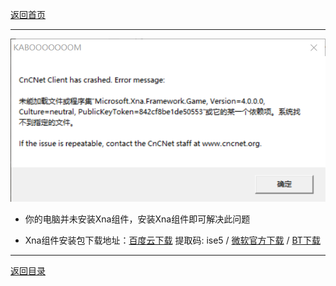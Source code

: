 [返回首页](/index.md)

***

![](/img/XNA1.png)

- 你的电脑并未安装Xna组件，安装Xna组件即可解决此问题

- Xna组件安装包下载地址：[百度云下载](https://pan.baidu.com/s/1VLCpcp31fQpARoj4BMdzNg) 提取码: ise5 / [微软官方下载](https://www.microsoft.com/en-us/download/details.aspx?id=20914) /  [BT下载](magnet:?xt=urn:btih:6FH4YY6ZRHVYMBLVTK4CNOHFADYNFW5C&dn=xnafx40_redist.msi&tr=http%3A%2F%2Ftracker1.itzmx.com%3A8080%2Fannounce&tr=http%3A%2F%2Ftracker2.itzmx.com%3A6961%2Fannounce&tr=http%3A%2F%2Ftracker3.itzmx.com%3A6961%2Fannounce&tr=http%3A%2F%2Ftracker4.itzmx.com%3A2710%2Fannounce&tr=udp%3A%2F%2Ftracker1.itzmx.com%3A8080%2Fannounce&tr=udp%3A%2F%2Ftracker2.itzmx.com%3A6961%2Fannounce&tr=udp%3A%2F%2Ftracker3.itzmx.com%3A6961%2Fannounce&tr=udp%3A%2F%2Ftracker4.itzmx.com%3A2710%2Fannounce&tr=http%3A%2F%2Ftracker.opentrackr.org%3A1337%2Fannounce&tr=udp%3A%2F%2Ftracker.opentrackr.org%3A1337%2Fannounce&tr=wss%3A%2F%2Ftracker.openwebtorrent.com%3A443%2Fannounce&tr=http%3A%2F%2F104.238.198.186%3A8000%2Fannounce&tr=http%3A%2F%2F1337.abcvg.info%3A80%2Fannounce&tr=http%3A%2F%2F185.148.3.231%3A80%2Fannounce&tr=http%3A%2F%2F195.201.31.194%3A80%2Fannounce&tr=http%3A%2F%2F51.79.71.167%3A80%2Fannounce&tr=http%3A%2F%2F51.81.46.170%3A6969%2Fannounce&tr=http%3A%2F%2F54.36.126.137%3A6969%2Fannounce&tr=http%3A%2F%2F54.39.179.91%3A6699%2Fannounce&tr=http%3A%2F%2F60-fps.org%3A80%2Fbt%3A80%2Fannounce.php&tr=http%3A%2F%2F78.30.254.12%3A2710%2Fannounce&tr=http%3A%2F%2F95.107.48.115%3A80%2Fannounce&tr=http%3A%2F%2F%5B2001%3A1b10%3A1000%3A8101%3A0%3A242%3Aac11%3A2%5D%3A6969%2Fannounce&tr=http%3A%2F%2F%5B2001%3A470%3A1%3A189%3A0%3A1%3A2%3A3%5D%3A6969%2Fannounce&tr=http%3A%2F%2F%5B2a04%3Aac00%3A1%3A3dd8%3A%3A1%3A2710%5D%3A2710%2Fannounce&tr=http%3A%2F%2Fall4nothin.net%3A80%2Fannounce.php&tr=http%3A%2F%2Falltorrents.net%3A80%2Fbt%3A80%2Fannounce.php&tr=http%3A%2F%2Fatrack.pow7.com%3A80%2Fannounce&tr=http%3A%2F%2Fbaibako.tv%3A80%2Fannounce&tr=http%3A%2F%2Fbig-boss-tracker.net%3A80%2Fannounce.php&tr=http%3A%2F%2Fbithq.org%3A80%2Fannounce.php&tr=http%3A%2F%2Fbt.3dmgame.com%3A2710%2Fannounce&tr=http%3A%2F%2Fbt.ali213.net%3A8080%2Fannounce&tr=http%3A%2F%2Fbt.edwardk.info%3A4040%2Fannounce&tr=http%3A%2F%2Fbt.okmp3.ru%3A2710%2Fannounce&tr=http%3A%2F%2Fbt.unionpeer.org%3A777%2Fannounce&tr=http%3A%2F%2Fbt.zlofenix.org%3A81%2Fannounce&tr=http%3A%2F%2Fbttracker.debian.org%3A6969%2Fannounce&tr=http%3A%2F%2Fbtx.anifilm.tv%3A80%2Fannounce.php&tr=http%3A%2F%2Fconcen.org%3A6969%2Fannounce&tr=http%3A%2F%2Fdata-bg.net%3A80%2Fannounce.php&tr=http%3A%2F%2Fdatascene.net%3A80%2Fannounce.php&tr=http%3A%2F%2Fexplodie.org%3A6969%2Fannounce&tr=http%3A%2F%2Fh4.trakx.nibba.trade%3A80%2Fannounce&tr=http%3A%2F%2Firrenhaus.dyndns.dk%3A80%2Fannounce.php&tr=http%3A%2F%2Fkinorun.com%3A80%2Fannounce.php&tr=http%3A%2F%2Fmasters-tb.com%3A80%2Fannounce.php&tr=http%3A%2F%2Fmediaclub.tv%3A80%2Fannounce.php&tr=http%3A%2F%2Fmixfiend.com%3A6969%2Fannounce&tr=http%3A%2F%2Fmusic-torrent.net%3A2710%2Fannounce&tr=http%3A%2F%2Fmvgroup.org%3A2710%2Fannounce&tr=http%3A%2F%2Fns3107607.ip-54-36-126.eu%3A6969%2Fannounce&tr=http%3A%2F%2Fns349743.ip-91-121-106.eu%3A80%2Fannounce&tr=http%3A%2F%2Fnyaa.tracker.wf%3A7777%2Fannounce&tr=http%3A%2F%2Fopen.acgnxtracker.com%3A80%2Fannounce&tr=http%3A%2F%2Fopentracker.i2p.rocks%3A6969%2Fannounce&tr=http%3A%2F%2Fopentracker.xyz%3A80%2Fannounce&tr=http%3A%2F%2Fp4p.arenabg.com%3A1337%2Fannounce&tr=http%3A%2F%2Fretracker.hotplug.ru%3A2710%2Fannounce&tr=http%3A%2F%2Fretracker.joxnet.ru%3A80%2Fannounce&tr=http%3A%2F%2Fretracker.sevstar.net%3A2710%2Fannounce&tr=http%3A%2F%2Fretracker.spark-rostov.ru%3A80%2Fannounce&tr=http%3A%2F%2Frt.tace.ru%3A80%2Fannounce&tr=http%3A%2F%2Fsecure.pow7.com%3A80%2Fannounce&tr=http%3A%2F%2Fshare.camoe.cn%3A8080%2Fannounce&tr=http%3A%2F%2Fsiambit.com%3A80%2Fannounce.php&tr=http%3A%2F%2Ft.acg.rip%3A6699%2Fannounce&tr=http%3A%2F%2Ft.nyaatracker.com%3A80%2Fannounce&tr=http%3A%2F%2Ft.overflow.biz%3A6969%2Fannounce&tr=http%3A%2F%2Ft1.pow7.com%3A80%2Fannounce&tr=http%3A%2F%2Ft2.pow7.com%3A80%2Fannounce&tr=http%3A%2F%2Ftorrent-team.net%3A80%2Fannounce.php&tr=http%3A%2F%2Ftorrent.arjlover.net%3A2710%2Fannounce&tr=http%3A%2F%2Ftorrent.fedoraproject.org%3A6969%2Fannounce&tr=http%3A%2F%2Ftorrent.mp3quran.net%3A80%2Fannounce.php&tr=http%3A%2F%2Ftorrent.resonatingmedia.com%3A6969%2Fannounce&tr=http%3A%2F%2Ftorrent.ubuntu.com%3A6969%2Fannounce&tr=http%3A%2F%2Ftorrentsmd.com%3A8080%2Fannounce&tr=http%3A%2F%2Ftorrenttracker.nwc.acsalaska.net%3A6969%2Fannounce&tr=http%3A%2F%2Ftorrentzilla.org%3A80%2Fannounce&tr=http%3A%2F%2Ftr.cili001.com%3A8070%2Fannounce&tr=http%3A%2F%2Ftr.kxmp.cf%3A80%2Fannounce&tr=http%3A%2F%2Ftracker-cdn.moeking.me%3A2095%2Fannounce&tr=http%3A%2F%2Ftracker.ali213.net%3A8080%2Fannounce&tr=http%3A%2F%2Ftracker.anirena.com%3A80%2Fannounce&tr=http%3A%2F%2Ftracker.anirena.com%3A80%2Fb16a15d9a238d1f59178d3614b857290%2Fannounce&tr=http%3A%2F%2Ftracker.anonwebz.xyz%3A8080%2Fannounce&tr=http%3A%2F%2Ftracker.birkenwald.de%3A6969%2Fannounce&tr=http%3A%2F%2Ftracker.bittor.pw%3A1337%2Fannounce&tr=http%3A%2F%2Ftracker.breizh.pm%3A6969%2Fannounce&tr=http%3A%2F%2Ftracker.bt4g.com%3A2095%2Fannounce&tr=http%3A%2F%2Ftracker.ccp.ovh%3A6969%2Fannounce&tr=http%3A%2F%2Ftracker.dler.org%3A6969%2Fannounce&tr=http%3A%2F%2Ftracker.fdn.fr%3A6969%2Fannounce&tr=http%3A%2F%2Ftracker.files.fm%3A6969%2Fannounce&tr=http%3A%2F%2Ftracker.frozen-layer.net%3A6969%2Fannounce.php&tr=http%3A%2F%2Ftracker.gbitt.info%3A80%2Fannounce&tr=http%3A%2F%2Ftracker.gcvchp.com%3A2710%2Fannounce&tr=http%3A%2F%2Ftracker.gigatorrents.ws%3A2710%2Fannounce&tr=http%3A%2F%2Ftracker.grepler.com%3A6969%2Fannounce&tr=http%3A%2F%2Ftracker.ipv6tracker.ru%3A80%2Fannounce&tr=http%3A%2F%2Ftracker.lelux.fi%3A80%2Fannounce&tr=http%3A%2F%2Ftracker.loadbt.com%3A6969%2Fannounce&tr=http%3A%2F%2Ftracker.minglong.org%3A8080%2Fannounce&tr=http%3A%2F%2Ftracker.noobsubs.net%3A80%2Fannounce&tr=http%3A%2F%2Ftracker.openbittorrent.com%3A80%2Fannounce&tr=http%3A%2F%2Ftracker.pow7.com%3A80%2Fannounce&tr=http%3A%2F%2Ftracker.pussytorrents.org%3A3000%2Fannounce&tr=http%3A%2F%2Ftracker.shittyurl.org%3A80%2Fannounce&tr=http%3A%2F%2Ftracker.sloppyta.co%3A80%2Fannounce&tr=http%3A%2F%2Ftracker.tambovnet.org%3A80%2Fannounce.php&tr=http%3A%2F%2Ftracker.tasvideos.org%3A6969%2Fannounce&tr=http%3A%2F%2Ftracker.tfile.co%3A80%2Fannounce&tr=http%3A%2F%2Ftracker.tfile.me%3A80%2Fannounce&tr=http%3A%2F%2Ftracker.trackerfix.com%3A80%2Fannounce&tr=http%3A%2F%2Ftracker.uw0.xyz%3A6969%2Fannounce&tr=http%3A%2F%2Ftracker.xdvdz.com%3A2710%2Fannounce&tr=http%3A%2F%2Ftracker.yoshi210.com%3A6969%2Fannounce&tr=http%3A%2F%2Ftracker2.dler.org%3A80%2Fannounce&tr=http%3A%2F%2Ftracker3.dler.org%3A2710%2Fannounce&tr=http%3A%2F%2Ftrk.publictracker.xyz%3A6969%2Fannounce&tr=http%3A%2F%2Fvps02.net.orel.ru%3A80%2Fannounce&tr=http%3A%2F%2Fwww.all4nothin.net%3A80%2Fannounce.php&tr=http%3A%2F%2Fwww.biztorrents.com%3A80%2Fannounce.php&tr=http%3A%2F%2Fwww.freerainbowtables.com%3A6969%2Fannounce&tr=http%3A%2F%2Fwww.legittorrents.info%3A80%2Fannounce.php&tr=http%3A%2F%2Fwww.tribalmixes.com%3A80%2Fannounce.php&tr=http%3A%2F%2Fwww.tvnihon.com%3A6969%2Fannounce&tr=http%3A%2F%2Fwww.wareztorrent.com%3A80%2Fannounce&tr=http%3A%2F%2Fwww.worldboxingvideoarchive.com%3A80%2Fannounce.php&tr=http%3A%2F%2Fwww.xwt-classics.net%3A80%2Fannounce.php&tr=https%3A%2F%2F1337.abcvg.info%3A443%2Fannounce&tr=https%3A%2F%2Fopen.kickasstracker.com%3A443%2Fannounce&tr=https%3A%2F%2Fopentracker.acgnx.se%3A443%2Fannounce&tr=https%3A%2F%2Ftorrents.linuxmint.com%3A443%2Fannounce.php&tr=https%3A%2F%2Ftr.ready4.icu%3A443%2Fannounce&tr=https%3A%2F%2Ftr.torland.ga%3A443%2Fannounce&tr=https%3A%2F%2Ftracker.bt-hash.com%3A443%2Fannounce&tr=https%3A%2F%2Ftracker.coalition.space%3A443%2Fannounce&tr=https%3A%2F%2Ftracker.foreverpirates.co%3A443%2Fannounce&tr=https%3A%2F%2Ftracker.gbitt.info%3A443%2Fannounce&tr=https%3A%2F%2Ftracker.iriseden.eu%3A443%2Fannounce&tr=https%3A%2F%2Ftracker.iriseden.fr%3A443%2Fannounce&tr=https%3A%2F%2Ftracker.lelux.fi%3A443%2Fannounce&tr=https%3A%2F%2Ftracker.lilithraws.cf%3A443%2Fannounce&tr=https%3A%2F%2Ftracker.nanoha.org%3A443%2Fannounce&tr=https%3A%2F%2Ftracker.nitrix.me%3A443%2Fannounce&tr=https%3A%2F%2Ftracker.parrotsec.org%3A443%2Fannounce&tr=https%3A%2F%2Ftracker.shittyurl.org%3A443%2Fannounce&tr=https%3A%2F%2Ftracker.sloppyta.co%3A443%2Fannounce&tr=https%3A%2F%2Ftracker.tamersunion.org%3A443%2Fannounce&tr=https%3A%2F%2Ftrakx.herokuapp.com%3A443%2Fannounce&tr=https%3A%2F%2Fw.wwwww.wtf%3A443%2Fannounce&tr=udp%3A%2F%2F103.196.36.31%3A6969%2Fannounce&tr=udp%3A%2F%2F103.30.17.23%3A6969%2Fannounce&tr=udp%3A%2F%2F104.238.159.144%3A6969%2Fannounce&tr=udp%3A%2F%2F104.238.198.186%3A8000%2Fannounce&tr=udp%3A%2F%2F104.244.153.245%3A6969%2Fannounce&tr=udp%3A%2F%2F104.244.72.77%3A1337%2Fannounce&tr=udp%3A%2F%2F109.248.43.36%3A6969%2Fannounce&tr=udp%3A%2F%2F119.28.134.203%3A6969%2Fannounce&tr=udp%3A%2F%2F138.68.171.1%3A6969%2Fannounce&tr=udp%3A%2F%2F144.76.35.202%3A6969%2Fannounce&tr=udp%3A%2F%2F148.251.53.72%3A6969%2Fannounce&tr=udp%3A%2F%2F149.28.47.87%3A1738%2Fannounce&tr=udp%3A%2F%2F151.236.218.182%3A6969%2Fannounce&tr=udp%3A%2F%2F156.234.201.18%3A80%2Fannounce&tr=udp%3A%2F%2F157.90.161.74%3A6969%2Fannounce&tr=udp%3A%2F%2F157.90.169.123%3A80%2Fannounce&tr=udp%3A%2F%2F159.65.202.134%3A6969%2Fannounce&tr=udp%3A%2F%2F159.69.208.124%3A6969%2Fannounce&tr=udp%3A%2F%2F163.172.170.127%3A6969%2Fannounce&tr=udp%3A%2F%2F167.179.77.133%3A1%2Fannounce&tr=udp%3A%2F%2F173.212.223.237%3A6969%2Fannounce&tr=udp%3A%2F%2F176.123.5.238%3A3391%2Fannounce&tr=udp%3A%2F%2F178.159.40.252%3A6969%2Fannounce&tr=udp%3A%2F%2F185.181.60.67%3A80%2Fannounce&tr=udp%3A%2F%2F185.21.216.185%3A6969%2Fannounce&tr=udp%3A%2F%2F185.8.156.2%3A6969%2Fannounce&tr=udp%3A%2F%2F193.34.92.5%3A80%2Fannounce&tr=udp%3A%2F%2F195.201.94.195%3A6969%2Fannounce&tr=udp%3A%2F%2F198.100.149.66%3A6969%2Fannounce&tr=udp%3A%2F%2F198.50.195.216%3A7777%2Fannounce&tr=udp%3A%2F%2F199.195.249.193%3A1337%2Fannounce&tr=udp%3A%2F%2F199.217.118.72%3A6969%2Fannounce&tr=udp%3A%2F%2F205.185.121.146%3A6969%2Fannounce&tr=udp%3A%2F%2F208.83.20.20%3A6969%2Fannounce&tr=udp%3A%2F%2F209.141.45.244%3A1337%2Fannounce&tr=udp%3A%2F%2F209.141.59.16%3A6969%2Fannounce&tr=udp%3A%2F%2F212.1.226.176%3A2710%2Fannounce&tr=udp%3A%2F%2F212.83.181.109%3A6969%2Fannounce&tr=udp%3A%2F%2F217.12.218.177%3A2710%2Fannounce&tr=udp%3A%2F%2F37.235.174.46%3A2710%2Fannounce&tr=udp%3A%2F%2F37.59.48.81%3A6969%2Fannounce&tr=udp%3A%2F%2F45.33.83.49%3A6969%2Fannounce&tr=udp%3A%2F%2F45.56.65.82%3A54123%2Fannounce&tr=udp%3A%2F%2F45.76.92.209%3A6969%2Fannounce&tr=udp%3A%2F%2F46.101.244.237%3A6969%2Fannounce&tr=udp%3A%2F%2F46.148.18.250%3A2710%2Fannounce&tr=udp%3A%2F%2F46.148.18.254%3A2710%2Fannounce&tr=udp%3A%2F%2F47.ip-51-68-199.eu%3A6969%2Fannounce&tr=udp%3A%2F%2F5.206.31.154%3A6969%2Fannounce&tr=udp%3A%2F%2F51.15.2.221%3A6969%2Fannounce&tr=udp%3A%2F%2F51.68.199.47%3A6969%2Fannounce&tr=udp%3A%2F%2F51.68.34.33%3A6969%2Fannounce&tr=udp%3A%2F%2F51.77.58.98%3A6969%2Fannounce&tr=udp%3A%2F%2F51.79.81.233%3A6969%2Fannounce&tr=udp%3A%2F%2F52.58.128.163%3A6969%2Fannounce&tr=udp%3A%2F%2F62.168.229.166%3A6969%2Fannounce&tr=udp%3A%2F%2F6ahddutb1ucc3cp.ru%3A6969%2Fannounce&tr=udp%3A%2F%2F6rt.tace.ru%3A80%2Fannounce&tr=udp%3A%2F%2F78.30.254.12%3A2710%2Fannounce&tr=udp%3A%2F%2F88.99.142.4%3A8000%2Fannounce&tr=udp%3A%2F%2F9.rarbg.com%3A2980%2Fannounce&tr=udp%3A%2F%2F9.rarbg.me%3A2710%2Fannounce&tr=udp%3A%2F%2F9.rarbg.to%3A2710%2Fannounce&tr=udp%3A%2F%2F91.121.145.207%3A6969%2Fannounce&tr=udp%3A%2F%2F91.149.192.31%3A6969%2Fannounce&tr=udp%3A%2F%2F91.216.110.52%3A451%2Fannounce&tr=udp%3A%2F%2F%5B2001%3A1b10%3A1000%3A8101%3A0%3A242%3Aac11%3A2%5D%3A6969%2Fannounce&tr=udp%3A%2F%2F%5B2001%3A470%3A1%3A189%3A0%3A1%3A2%3A3%5D%3A6969%2Fannounce&tr=udp%3A%2F%2F%5B2a03%3A7220%3A8083%3Acd00%3A%3A1%5D%3A451%2Fannounce&tr=udp%3A%2F%2F%5B2a04%3Aac00%3A1%3A3dd8%3A%3A1%3A2710%5D%3A2710%2Fannounce&tr=udp%3A%2F%2F%5B2a0f%3Ae586%3Af%3Af%3A%3A220%5D%3A6969%2Fannounce&tr=udp%3A%2F%2Fadmin.videoenpoche.info%3A6969%2Fannounce&tr=udp%3A%2F%2Fanidex.moe%3A6969%2Fannounce&tr=udp%3A%2F%2Fapp.icon256.com%3A8000%2Fannounce&tr=udp%3A%2F%2Fbt-trace.adgk.net%3A6969%2Fannounce&tr=udp%3A%2F%2Fbt.firebit.org%3A2710%2Fannounce&tr=udp%3A%2F%2Fbt.okmp3.ru%3A2710%2Fannounce&tr=udp%3A%2F%2Fbubu.mapfactor.com%3A6969%2Fannounce&tr=udp%3A%2F%2Fcdn-1.gamecoast.org%3A6969%2Fannounce&tr=udp%3A%2F%2Fcode2chicken.nl%3A6969%2Fannounce&tr=udp%3A%2F%2Fconcen.org%3A6969%2Fannounce&tr=udp%3A%2F%2Fcutiegirl.ru%3A6969%2Fannounce&tr=udp%3A%2F%2Fdaveking.com%3A6969%2Fannounce&tr=udp%3A%2F%2Fdiscord.heihachi.pw%3A6969%2Fannounce&tr=udp%3A%2F%2Fdrumkitx.com%3A6969%2Fannounce&tr=udp%3A%2F%2Fedu.uifr.ru%3A6969%2Fannounce&tr=udp%3A%2F%2Fengplus.ru%3A6969%2Fannounce&tr=udp%3A%2F%2Fexodus.desync.com%3A6969%2Fannounce&tr=udp%3A%2F%2Fexplodie.org%3A6969%2Fannounce&tr=udp%3A%2F%2Ffe.dealclub.de%3A6969%2Fannounce&tr=udp%3A%2F%2Ffree-tracker.zooki.xyz%3A6969%2Fannounce&tr=udp%3A%2F%2Finferno.demonoid.is%3A3391%2Fannounce&tr=udp%3A%2F%2Fipv4.tracker.harry.lu%3A80%2Fannounce&tr=udp%3A%2F%2Fipv6.tracker.zerobytes.xyz%3A16661%2Fannounce&tr=udp%3A%2F%2Fjohnrosen1.com%3A6969%2Fannounce&tr=udp%3A%2F%2Fline-net.ru%3A6969%2Fannounce&tr=udp%3A%2F%2Fln.mtahost.co%3A6969%2Fannounce&tr=udp%3A%2F%2Fmail.realliferpg.de%3A6969%2Fannounce&tr=udp%3A%2F%2Fmovies.zsw.ca%3A6969%2Fannounce&tr=udp%3A%2F%2Fmts.tvbit.co%3A6969%2Fannounce&tr=udp%3A%2F%2Fnagios.tks.sumy.ua%3A80%2Fannounce&tr=udp%3A%2F%2Fopen.demonii.com%3A1337%2Fannounce&tr=udp%3A%2F%2Fopen.publictracker.xyz%3A6969%2Fannounce&tr=udp%3A%2F%2Fopen.stealth.si%3A80%2Fannounce&tr=udp%3A%2F%2Fopentor.org%3A2710%2Fannounce&tr=udp%3A%2F%2Fopentracker.i2p.rocks%3A6969%2Fannounce&tr=udp%3A%2F%2Fopentrackr.org%3A1337%2Fannounce&tr=udp%3A%2F%2Fp4p.arenabg.ch%3A1337%2Fannounce&tr=udp%3A%2F%2Fp4p.arenabg.com%3A1337%2Fannounce&tr=udp%3A%2F%2Fpeerfect.org%3A6969%2Fannounce&tr=udp%3A%2F%2Fpow7.com%3A80%2Fannounce&tr=udp%3A%2F%2Fpublic-tracker.zooki.xyz%3A6969%2Fannounce&tr=udp%3A%2F%2Fpublic.publictracker.xyz%3A6969%2Fannounce&tr=udp%3A%2F%2Fpublic.tracker.vraphim.com%3A6969%2Fannounce&tr=udp%3A%2F%2Fqg.lorzl.gq%3A6969%2Fannounce&tr=udp%3A%2F%2Fretracker.hotplug.ru%3A2710%2Fannounce&tr=udp%3A%2F%2Fretracker.lanta-net.ru%3A2710%2Fannounce&tr=udp%3A%2F%2Fretracker.netbynet.ru%3A2710%2Fannounce&tr=udp%3A%2F%2Fretracker.nts.su%3A2710%2Fannounce&tr=udp%3A%2F%2Fretracker.sevstar.net%3A2710%2Fannounce&tr=udp%3A%2F%2Fretracker01-msk-virt.corbina.net%3A80%2Fannounce&tr=udp%3A%2F%2Fsugoi.pomf.se%3A80%2Fannounce&tr=udp%3A%2F%2Ft1.leech.ie%3A1337%2Fannounce&tr=udp%3A%2F%2Ft2.leech.ie%3A1337%2Fannounce&tr=udp%3A%2F%2Ft3.leech.ie%3A1337%2Fannounce&tr=udp%3A%2F%2Fthetracker.org%3A80%2Fannounce&tr=udp%3A%2F%2Ftorrentclub.online%3A54123%2Fannounce&tr=udp%3A%2F%2Ftr.bangumi.moe%3A6969%2Fannounce&tr=udp%3A%2F%2Ftr2.ysagin.top%3A2710%2Fannounce&tr=udp%3A%2F%2Ftracker-de.ololosh.space%3A6969%2Fannounce&tr=udp%3A%2F%2Ftracker.0x.tf%3A6969%2Fannounce&tr=udp%3A%2F%2Ftracker.altrosky.nl%3A6969%2Fannounce&tr=udp%3A%2F%2Ftracker.army%3A6969%2Fannounce&tr=udp%3A%2F%2Ftracker.beeimg.com%3A6969%2Fannounce&tr=udp%3A%2F%2Ftracker.birkenwald.de%3A6969%2Fannounce&tr=udp%3A%2F%2Ftracker.bittor.pw%3A1337%2Fannounce&tr=udp%3A%2F%2Ftracker.blacksparrowmedia.net%3A6969%2Fannounce&tr=udp%3A%2F%2Ftracker.breizh.pm%3A6969%2Fannounce&tr=udp%3A%2F%2Ftracker.btsync.gq%3A2710%2Fannounce&tr=udp%3A%2F%2Ftracker.ccp.ovh%3A6969%2Fannounce&tr=udp%3A%2F%2Ftracker.coppersurfer.tk%3A6969%2Fannounce&tr=udp%3A%2F%2Ftracker.cyberia.is%3A6969%2Fannounce&tr=udp%3A%2F%2Ftracker.dler.com%3A6969%2Fannounce&tr=udp%3A%2F%2Ftracker.dler.org%3A6969%2Fannounce&tr=udp%3A%2F%2Ftracker.edkj.club%3A6969%2Fannounce&tr=udp%3A%2F%2Ftracker.filemail.com%3A6969%2Fannounce&tr=udp%3A%2F%2Ftracker.halfchub.club%3A6969%2Fannounce&tr=udp%3A%2F%2Ftracker.internetwarriors.net%3A1337%2Fannounce&tr=udp%3A%2F%2Ftracker.kali.org%3A6969%2Fannounce&tr=udp%3A%2F%2Ftracker.kuroy.me%3A5944%2Fannounce&tr=udp%3A%2F%2Ftracker.lelux.fi%3A6969%2Fannounce&tr=udp%3A%2F%2Ftracker.moeking.me%3A6969%2Fannounce&tr=udp%3A%2F%2Ftracker.nrx.me%3A6969%2Fannounce&tr=udp%3A%2F%2Ftracker.ololosh.space%3A6969%2Fannounce&tr=udp%3A%2F%2Ftracker.open-internet.nl%3A6969%2Fannounce&tr=udp%3A%2F%2Ftracker.openbittorrent.com%3A6969%2Fannounce&tr=udp%3A%2F%2Ftracker.openbittorrent.com%3A80%2Fannounce&tr=udp%3A%2F%2Ftracker.sbsub.com%3A2710%2Fannounce&tr=udp%3A%2F%2Ftracker.shkinev.me%3A6969%2Fannounce&tr=udp%3A%2F%2Ftracker.sktorrent.net%3A6969%2Fannounce&tr=udp%3A%2F%2Ftracker.skyts.net%3A6969%2Fannounce&tr=udp%3A%2F%2Ftracker.swateam.org.uk%3A2710%2Fannounce&tr=udp%3A%2F%2Ftracker.theoks.net%3A6969%2Fannounce&tr=udp%3A%2F%2Ftracker.tiny-vps.com%3A6969%2Fannounce&tr=udp%3A%2F%2Ftracker.torrent.eu.org%3A451%2Fannounce&tr=udp%3A%2F%2Ftracker.tricitytorrents.com%3A2710%2Fannounce&tr=udp%3A%2F%2Ftracker.uw0.xyz%3A6969%2Fannounce&tr=udp%3A%2F%2Ftracker.xn--vzyr4p.top%3A80%2Fannounce&tr=udp%3A%2F%2Ftracker.zerobytes.xyz%3A1337%2Fannounce&tr=udp%3A%2F%2Ftracker0.ufibox.com%3A6969%2Fannounce&tr=udp%3A%2F%2Ftracker1.bt.moack.co.kr%3A80%2Fannounce&tr=udp%3A%2F%2Ftracker2.dler.com%3A80%2Fannounce&tr=udp%3A%2F%2Ftracker2.dler.org%3A80%2Fannounce&tr=udp%3A%2F%2Fu.wwwww.wtf%3A1%2Fannounce&tr=udp%3A%2F%2Fudp-tracker.shittyurl.org%3A6969%2Fannounce&tr=udp%3A%2F%2Fus-tracker.publictracker.xyz%3A6969%2Fannounce&tr=udp%3A%2F%2Fvalakas.rollo.dnsabr.com%3A2710%2Fannounce&tr=udp%3A%2F%2Fvibe.community%3A6969%2Fannounce&tr=udp%3A%2F%2Fvibe.sleepyinternetfun.xyz%3A1738%2Fannounce&tr=udp%3A%2F%2Fwassermann.online%3A6969%2Fannounce&tr=udp%3A%2F%2Fwww.mvgroup.org%3A2710%2Fannounce&tr=udp%3A%2F%2Fwww.torrent.eu.org%3A451%2Fannounce&tr=ws%3A%2F%2Ftracker.sloppyta.co%3A80%2Fannounce&xl=7054336
)                                             
 
***

[返回目录](/QuestionNAnswer/index.md#gaming-problem)